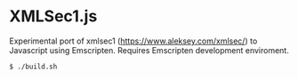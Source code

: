 # XMLSec1.js

Experimental port of xmlsec1 (https://www.aleksey.com/xmlsec/) to Javascript using Emscripten.
Requires Emscripten development enviroment.

```sh
$ ./build.sh
```
